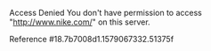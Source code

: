 Access Denied You don't have permission to access "http://www.nike.com/" on this server.

Reference #18.7b7008d1.1579067332.51375f